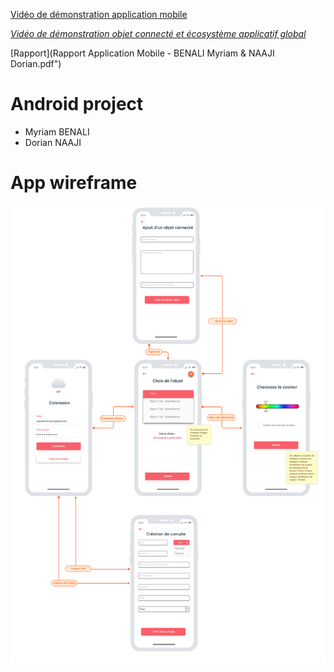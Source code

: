 [Vidéo de démonstration application mobile](https://www.youtube.com/watch?v=WWNtsDXCYrM)

[_Vidéo de démonstration objet connecté et écosystème applicatif global_](https://www.youtube.com/watch?v=3qnKhdDAtUE)

[Rapport](Rapport Application Mobile - BENALI Myriam & NAAJI Dorian.pdf")

# Android project

- Myriam BENALI
- Dorian NAAJI

# App wireframe

![wireframe](./doc/img/wireframe.png)
